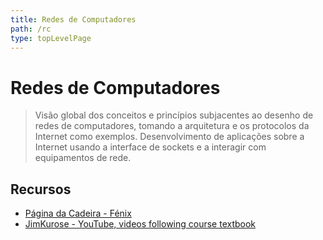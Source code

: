 ```yaml
---
title: Redes de Computadores
path: /rc
type: topLevelPage
---
```


# Redes de Computadores

> Visão global dos conceitos e princípios subjacentes ao desenho de redes de computadores,
> tomando a arquitetura e os protocolos da Internet como exemplos.
> Desenvolvimento de aplicações sobre a Internet usando a interface de sockets e a interagir com equipamentos de rede.

## Recursos

- [Página da Cadeira - Fénix](https://fenix.tecnico.ulisboa.pt/disciplinas/RC/2022-2023/1-semestre)
- [JimKurose - YouTube, videos following course textbook](https://www.youtube.com/@JimKurose)
